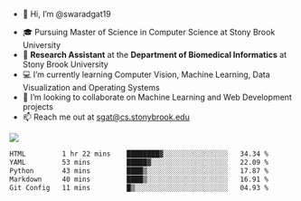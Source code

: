 - 👋 Hi, I’m @swaradgat19
<!-- - 👀 I’m interested in  -->
- 🎓 Pursuing Master of Science in Computer Science at Stony Brook University
- :microscope: **Research Assistant** at the **Department of Biomedical Informatics** at Stony Brook University 
- 💻 I’m currently learning Computer Vision, Machine Learning, Data Visualization and Operating Systems
- 💞️ I’m looking to collaborate on Machine Learning and Web Development projects 
- 📫 Reach me out at sgat@cs.stonybrook.edu

![](https://komarev.com/ghpvc/?username=your-github-username&color=green)

<!--START_SECTION:waka-->

```txt
HTML         1 hr 22 mins    ████████▓░░░░░░░░░░░░░░░░   34.34 %
YAML         53 mins         █████▓░░░░░░░░░░░░░░░░░░░   22.09 %
Python       43 mins         ████▒░░░░░░░░░░░░░░░░░░░░   17.87 %
Markdown     40 mins         ████▒░░░░░░░░░░░░░░░░░░░░   16.91 %
Git Config   11 mins         █▒░░░░░░░░░░░░░░░░░░░░░░░   04.93 %
```

<!--END_SECTION:waka-->

<!---
swaradgat19/swaradgat19 is a ✨ special ✨ repository because its `README.md` (this file) appears on your GitHub profile.
You can click the Preview link to take a look at your changes.
--->
